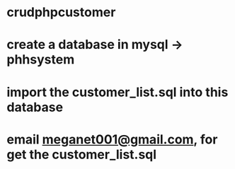 # crudphpcustomer
# create a database in mysql -> phhsystem
# import the customer_list.sql into this database
# email meganet001@gmail.com, for get the customer_list.sql

